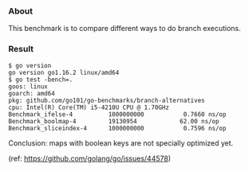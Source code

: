
### About

This benchmark is to compare different ways to do branch executions.

### Result

```
$ go version
go version go1.16.2 linux/amd64
$ go test -bench=.
goos: linux
goarch: amd64
pkg: github.com/go101/go-benchmarks/branch-alternatives
cpu: Intel(R) Core(TM) i5-4210U CPU @ 1.70GHz
Benchmark_ifelse-4       	1000000000	         0.7660 ns/op
Benchmark_boolmap-4      	19130954	        62.00 ns/op
Benchmark_sliceindex-4   	1000000000	         0.7596 ns/op
```

Conclusion: maps with boolean keys are not specially optimized yet.

(ref: https://github.com/golang/go/issues/44578)

